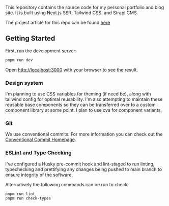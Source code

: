 This repository contains the source code for my personal portfolio and blog site. It is built using Next.js SSR, Tailwind CSS, and Strapi CMS.

The project article for this repo can be found [here](http://www.gardenofkarl.com/projects/digital-garden)

## Getting Started

First, run the development server:

```bash
pnpm run dev
```

Open [http://localhost:3000](http://localhost:3000) with your browser to see the result.

### Design system

I'm planning to use CSS variables for theming (if need be), along with tailwind config for optimal reusability. I'm also attempting to maintain these reusable base components so they can be transferred over to a custom component library at some point. I plan to use cva for component variants.

### Git

We use conventional commits. For more information you can check out the [Conventional Commit Homepage](https://www.conventionalcommits.org/en/v1.0.0/).

### ESLint and Type Checking

I've configured a Husky pre-commit hook and lint-staged to run linting, typechecking and prettifying any changes being pushed to main branch to ensure integrity of the software.

Alternatively the following commands can be run to check:

```bash
pnpm run lint
pnpm run check-types
```
